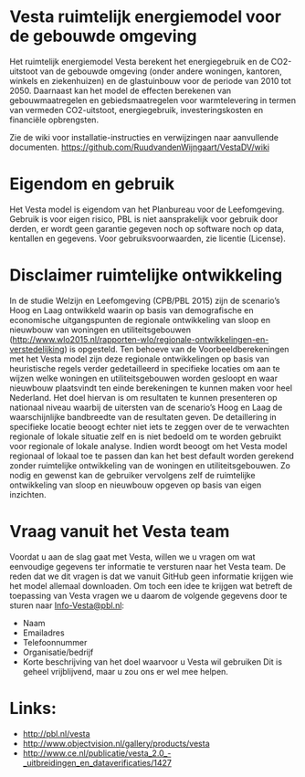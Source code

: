 # Vesta ruimtelijk energiemodel voor de gebouwde omgeving

Het ruimtelijk energiemodel Vesta berekent het energiegebruik en de CO2-uitstoot van de gebouwde omgeving (onder andere woningen, kantoren, winkels en ziekenhuizen) en de glastuinbouw voor de periode van 2010 tot 2050. Daarnaast kan het model de effecten berekenen van gebouwmaatregelen en gebiedsmaatregelen voor warmtelevering in termen van vermeden CO2-uitstoot, energiegebruik, investeringskosten en financiële opbrengsten.

Zie de wiki voor installatie-instructies en verwijzingen naar aanvullende documenten.
https://github.com/RuudvandenWijngaart/VestaDV/wiki

# Eigendom en gebruik

Het Vesta model is eigendom van het Planbureau voor de Leefomgeving. Gebruik is voor eigen risico, PBL is niet aansprakelijk voor gebruik door derden, er wordt geen garantie gegeven noch op software noch op data, kentallen en gegevens. Voor gebruiksvoorwaarden, zie licentie (License).

# Disclaimer ruimtelijke ontwikkeling

In de studie Welzijn en Leefomgeving (CPB/PBL 2015) zijn de scenario’s Hoog en Laag ontwikkeld waarin op basis van demografische en economische uitgangspunten de regionale ontwikkeling van sloop en nieuwbouw van woningen en utiliteitsgebouwen (http://www.wlo2015.nl/rapporten-wlo/regionale-ontwikkelingen-en-verstedelijking) is opgesteld. Ten behoeve van de Voorbeeldberekeningen met het Vesta model zijn deze regionale ontwikkelingen op basis van heuristische regels verder gedetailleerd in specifieke locaties om aan te wijzen welke woningen en utiliteitsgebouwen worden gesloopt en waar nieuwbouw plaatsvindt ten einde berekeningen te kunnen maken voor heel Nederland. Het doel hiervan is om resultaten te kunnen presenteren op
nationaal niveau waarbij de uitersten van de scenario’s Hoog en Laag de waarschijnlijke bandbreedte van de resultaten geven. De detaillering in specifieke locatie beoogt echter niet iets te zeggen over de te verwachten regionale of lokale situatie zelf en is niet bedoeld om te worden gebruikt voor regionale of lokale analyse. Indien wordt beoogt om het Vesta model regionaal of lokaal toe te passen dan kan het best default worden gerekend zonder ruimtelijke ontwikkeling van de woningen en utiliteitsgebouwen. Zo nodig en
gewenst kan de gebruiker vervolgens zelf de ruimtelijke ontwikkeling van sloop en nieuwbouw opgeven op basis van eigen inzichten.

# Vraag vanuit het Vesta team
Voordat u aan de slag gaat met Vesta, willen we u vragen om wat eenvoudige gegevens ter informatie te versturen naar het Vesta team. De reden dat we dit vragen is dat we vanuit GitHub geen informatie krijgen wie het model allemaal downloaden. Om toch een idee te krijgen wat betreft de toepassing van Vesta vragen we u daarom de volgende gegevens door te sturen naar Info-Vesta@pbl.nl:
-	Naam
-	Emailadres
-	Telefoonnummer
-	Organisatie/bedrijf
-	Korte beschrijving van het doel waarvoor u Vesta wil gebruiken
Dit is geheel vrijblijvend, maar u zou ons er wel mee helpen. 

# Links:
* http://pbl.nl/vesta 
* http://www.objectvision.nl/gallery/products/vesta
* http://www.ce.nl/publicatie/vesta_2.0_-_uitbreidingen_en_dataverificaties/1427
